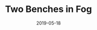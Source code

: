 ---
title: Two Benches in Fog
id: two-benches-in-fog
license: CC BY 4.0
licenseUrl: https://creativecommons.org/licenses/by/4.0/legalcode
resolution: 3264x2448
date: 2019-05-18
camera: Huawei LDN-L21
lens: LDN-L21 back camera
iso: 100
focalLength: 3.462mm
shutterSpeed: 1/891
aperture: f/2.2
---